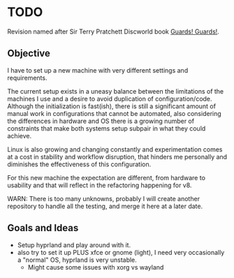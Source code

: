 # TODO

Revision named after Sir Terry Pratchett Discworld book [Guards! Guards!](https://en.wikipedia.org/wiki/Guards!_Guards!).

## Objective

I have to set up a new machine with very different settings and requirements.

The current setup exists in a uneasy balance between the limitations of the machines I use and a desire to avoid
duplication of configuration/code. Although the initialization is fast(ish), there is still a significant amount
of manual work in configurations that cannot be automated, also considering the differences in hardware and OS
there is a growing number of constraints that make both systems setup subpair in what they could achieve.

Linux is also growing and changing constantly and experimentation comes at a cost in stability and workflow
disruption, that hinders me personally and diminishes the effectiveness of this configuration.

For this new machine the expectation are different, from hardware to usability and that will reflect in the
refactoring happening for v8.

WARN: There is too many unknowns, probably I will create another repository to handle all the testing, and merge
it here at a later date.

## Goals and Ideas

- Setup hyprland and play around with it.
- also try to set it up PLUS xfce or gnome (light), I need very occasionally a "normal" OS, hyprland is very unstable.
    - Might cause some issues with xorg vs wayland
